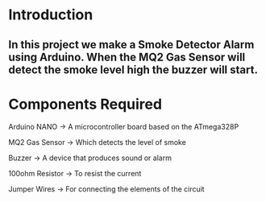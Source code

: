# Introduction

## In this project we make a Smoke Detector Alarm using Arduino. When the MQ2 Gas Sensor will detect the smoke level high the buzzer will start.

# Components Required
Arduino NANO -> A microcontroller board based on the ATmega328P

MQ2 Gas Sensor -> Which detects the level of smoke

Buzzer -> A device that produces sound or alarm

100ohm Resistor -> To resist the current

Jumper Wires -> For connecting the elements of the circuit




 
 

